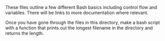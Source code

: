 These files outline a few different Bash basics including control flow and
variables.  There will be links to more documentation where relevant.

Once you have gone through the files in this directory, make a bash script with
a function that prints out the longest filename in the directory and returns the
length.
